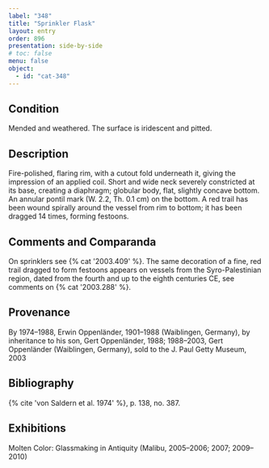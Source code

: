 ```yaml
---
label: "348"
title: "Sprinkler Flask"
layout: entry
order: 896
presentation: side-by-side
# toc: false
menu: false
object:
  - id: "cat-348"
---
```


## Condition

Mended and weathered. The surface is iridescent and pitted.

## Description

Fire-polished, flaring rim, with a cutout fold underneath it, giving the impression of an applied coil. Short and wide neck severely constricted at its base, creating a diaphragm; globular body, flat, slightly concave bottom. An annular pontil mark (W. 2.2, Th. 0.1 cm) on the bottom. A red trail has been wound spirally around the vessel from rim to bottom; it has been dragged 14 times, forming festoons.

## Comments and Comparanda

On sprinklers see {% cat '2003.409' %}. The same decoration of a fine, red trail dragged to form festoons appears on vessels from the Syro-Palestinian region, dated from the fourth and up to the eighth centuries CE, see comments on {% cat '2003.288' %}.

## Provenance

By 1974–1988, Erwin Oppenländer, 1901–1988 (Waiblingen, Germany), by inheritance to his son, Gert Oppenländer, 1988; 1988–2003, Gert Oppenländer (Waiblingen, Germany), sold to the J. Paul Getty Museum, 2003

## Bibliography

{% cite 'von Saldern et al. 1974' %}, p. 138, no. 387.

## Exhibitions

Molten Color: Glassmaking in Antiquity (Malibu, 2005–2006; 2007; 2009–2010)
